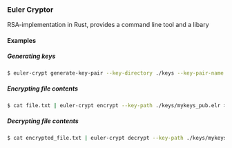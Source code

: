 ### Euler Cryptor

RSA-implementation in Rust, provides a command line tool and a libary

#### Examples

##### Generating keys

```bash
$ euler-crypt generate-key-pair --key-directory ./keys --key-pair-name mykeys
```

##### Encrypting file contents

```bash
$ cat file.txt | euler-crypt encrypt --key-path ./keys/mykeys_pub.elr > encrypted_file.txt
```

##### Decrypting file contents

```bash
$ cat encrypted_file.txt | euler-crypt decrypt --key-path ./keys/mykeys_sec.elr > file.txt
```



